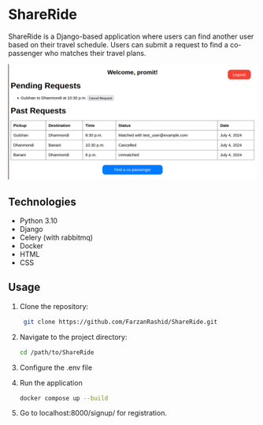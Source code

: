 # ShareRide
ShareRide is a Django-based application where users can find another user based on their travel
schedule. Users can submit a request to find a co-passenger who matches their travel plans.

![ShareRide](readme.png)


## Technologies
- Python 3.10
- Django
- Celery (with rabbitmq)
- Docker
- HTML
- CSS

## Usage

1. Clone the repository:
   ```bash
    git clone https://github.com/FarzanRashid/ShareRide.git
    ```
2. Navigate to the project directory:

    ```bash
    cd /path/to/ShareRide
    ```

3. Configure the .env file


4. Run the application
    ```bash
    docker compose up --build
    ```
    
5. Go to localhost:8000/signup/ for registration.
